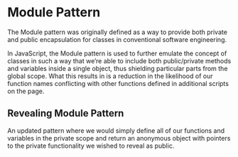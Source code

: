 # Module Pattern
The Module pattern was originally defined as a way to provide both private and public encapsulation for classes in
conventional software engineering.

In JavaScript, the Module pattern is used to further emulate the concept of classes in such a way that we’re able to
include both public/private methods and variables inside a single object, thus shielding particular parts from the
global scope.
What this results in is a reduction in the likelihood of our function names conflicting with other functions defined
in additional scripts on the page.

## Revealing Module Pattern
An updated pattern where we would simply define all of our functions and variables in the private scope and return an
anonymous object with pointers to the private functionality we wished to reveal as public.
